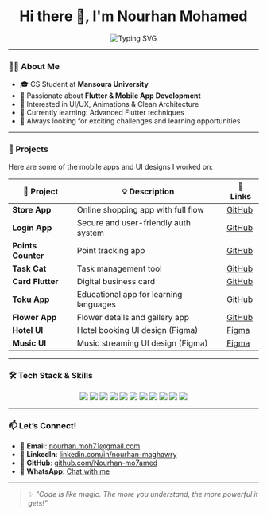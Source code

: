 <h1 align="center">Hi there 👋, I'm Nourhan Mohamed</h1>

<p align="center">
  <img src="https://readme-typing-svg.herokuapp.com?font=Fira+Code&duration=3000&pause=1000&center=true&vCenter=true&width=435&lines=Flutter+Developer+%F0%9F%90%BB;Computer+Science+Student+%F0%9F%8E%93;Passionate+about+Mobile+Apps+%F0%9F%92%BB;Open+to+Internships+%E2%9C%8C%EF%B8%8F" alt="Typing SVG" />
</p>

---

### 👩‍💻 About Me

- 🎓 CS Student at **Mansoura University**
- 💙 Passionate about **Flutter & Mobile App Development**
- 🧩 Interested in UI/UX, Animations & Clean Architecture
- 🌱 Currently learning: Advanced Flutter techniques
- 🚀 Always looking for exciting challenges and learning opportunities

---

### 🚀 Projects

Here are some of the mobile apps and UI designs I worked on:

| 🧩 Project | 💡 Description | 🔗 Links |
|-----------|----------------|---------|
| **Store App** | Online shopping app with full flow | [GitHub](https://github.com/Nourhan-mo7amed/Store-app.git) |
| **Login App** | Secure and user-friendly auth system | [GitHub](https://github.com/Nourhan-mo7amed/Login.git) |
| **Points Counter** | Point tracking app | [GitHub](https://github.com/Nourhan-mo7amed/Points-Counter.git) |
| **Task Cat** | Task management tool | [GitHub](https://github.com/Nourhan-mo7amed/Task-Cat.git) |
| **Card Flutter** | Digital business card | [GitHub](https://github.com/Nourhan-mo7amed/Card-FLUTTER.git) |
| **Toku App** | Educational app for learning languages | [GitHub](https://github.com/Nourhan-mo7amed/Toku-App.git) |
| **Flower App** | Flower details and gallery app | [GitHub](https://github.com/Nourhan-mo7amed/flower.git) |
| **Hotel UI** | Hotel booking UI design (Figma) | [Figma](https://www.figma.com/proto/h5aveDuhemMjvTv4PNjEdc/hotel?page-id=0%3A1) |
| **Music UI** | Music streaming UI design (Figma) | [Figma](https://www.figma.com/proto/o9tcn5aPgp4pdjne0RCu9M/music?page-id=0%3A286) |

---

### 🛠 Tech Stack & Skills

<p align="center">
  <img src="https://img.shields.io/badge/Flutter-02569B?style=for-the-badge&logo=flutter&logoColor=white" />
  <img src="https://img.shields.io/badge/Dart-0175C2?style=for-the-badge&logo=dart&logoColor=white" />
  <img src="https://img.shields.io/badge/C%23-68217A?style=for-the-badge&logo=csharp&logoColor=white" />
  <img src="https://img.shields.io/badge/C++-00599C?style=for-the-badge&logo=c%2B%2B&logoColor=white" />
  <img src="https://img.shields.io/badge/HTML5-E34F26?style=for-the-badge&logo=html5&logoColor=white" />
  <img src="https://img.shields.io/badge/CSS3-1572B6?style=for-the-badge&logo=css3&logoColor=white" />
  <img src="https://img.shields.io/badge/Figma-F24E1E?style=for-the-badge&logo=figma&logoColor=white" />
  <img src="https://img.shields.io/badge/API-Integration-orange?style=for-the-badge" />
  <img src="https://img.shields.io/badge/UI/UX-Design-blueviolet?style=for-the-badge" />
  <img src="https://img.shields.io/badge/OOP-Principles-critical?style=for-the-badge" />
  <img src="https://img.shields.io/badge/Problem%20Solving-brightgreen?style=for-the-badge" />
</p>

---

### 📫 Let’s Connect!

- 📧 **Email**: [nourhan.moh71@gmail.com](mailto:nourhan.moh71@gmail.com)  
- 💼 **LinkedIn**: [linkedin.com/in/nourhan-maghawry](https://www.linkedin.com/in/nourhan-maghawry-bb3157316)  
- 🐙 **GitHub**: [github.com/Nourhan-mo7amed](https://github.com/Nourhan-mo7amed)  
- 💬 **WhatsApp**: [Chat with me](https://wa.me/+201224146857)

---
> ✨ *"Code is like magic. The more you understand, the more powerful it gets!"*

